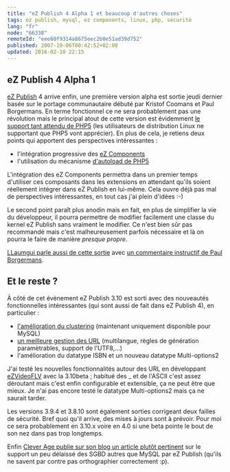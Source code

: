 ```yaml
---
title: "eZ Publish 4 Alpha 1 et beaucoup d'autres choses"
tags: ez publish, mysql, ez components, linux, php, sécurité
lang: "fr"
node: "66338"
remoteId: "eee60f9314a8675eec2b0e51ad39d752"
published: 2007-10-06T00:42:52+02:00
updated: 2016-02-10 22:15
---
```


## eZ Publish 4 Alpha 1


[eZ Publish](/tag/ez-publish) 4 arrive enfin, une première version alpha est
sortie jeudi dernier basée sur le portage
communautaire débuté par
Kristof Coomans et Paul
Borgermans. En terme fonctionnel ce ne sera
probablement pas une révolution mais le principal atout de cette version est
évidemment [le support tant attendu de PHP5](/post/ez-publish-et-php5) (les
utilisateurs de distribution Linux ne supportant que PHP5 vont apprécier). En
plus de cela, je retiens deux points qui apportent des perspectives
intéressantes&nbsp;:

* l'intégration progressive des [eZ Components](/tag/ez-components)
* l'utilisation du mécanisme [d'autoload de PHP5](http://fr.php.net/autoload)


L'intégration des eZ Components permettra dans un premier temps d'utiliser ces
composants dans les extensions en attendant qu'ils soient réellement intégrer
dans eZ Publish en lui-même. Cela ouvre déjà pas mal de perspectives
intéressantes, en tout cas j'ai plein d'idées :-)


Le second point paraît plus anodin mais en fait, en plus de simplifier la vie du
développeur, il pourra permettre de modifier facilement une classe du kernel eZ
Publish sans vraiment le modifier. Ce n'est bien sûr pas recommandé mais c'est
malheureusement parfois nécessaire et là on pourra le faire de manière *presque
propre*.


[LLaumgui parle aussi de cette
sortie](http://blog.kulakowski.fr/post/ez-publish-40-alpha-1-support-du-php5) avec
[un commentaire instructif de Paul
Borgermans](http://blog.kulakowski.fr/post/ez-publish-40-alpha-1-support-du-php5#c4642).


## Et le reste ?


À côté de cet évènement eZ Publish 3.10 est sorti avec des nouveautés
fonctionnelles intéressantes (qui sont aussi de fait dans eZ Publish 4), en
particulier :

* [l'amélioration du
  clustering](https://github.com/ezsystems/ezpublish-legacy/blob/master/doc/features/3.10/cluster_enhancement.txt)
  (maintenant uniquement disponible pour MySQL)
* [un meilleure gestion des
  URL](https://github.com/ezsystems/ezpublish-legacy/blob/master/doc/features/3.10/multilingual_support_for_urlalias.txt)
  (multilangue, règles de génération paramètrables, support de l'UTF8,…)
* l'amélioration du datatype ISBN et un nouveau datatype Multi-options2

J'ai testé les nouvelles fonctionnalités autour des URL en développant
[eZVideoFLV](/post/video-flv-datatype-extension) avec la 3.10beta ; habitué des
_ et de l'ASCII c'est assez déroutant mais c'est enfin configurable et
extensible, ça ne peut être que mieux. Je n'ai pas encore testé le datatype
Multi-options2 mais ça ne saurait tarder.


Les versions 3.9.4 et 3.8.10 sont également sorties corrigeant deux failles de
sécurité. Bref quoi qu'il arrive, des mises à jours sont à prévoir. Pour moi ce
sera probablement en 3.10.x voire en 4.0 si une beta pointe le bout de son nez
dans pas trop longtemps.


Enfin [Clever Age publie sur son blog un article plutôt
pertinent](http://blog.clever-age.com/fr/2007/10/05/ez-publish-et-mysql-un-couple-inseparable/)
sur le support un peu délaissé des SGBD autres que MySQL par eZ Publish (qu'ils
ne savent par contre pas orthographier correctement :p).
